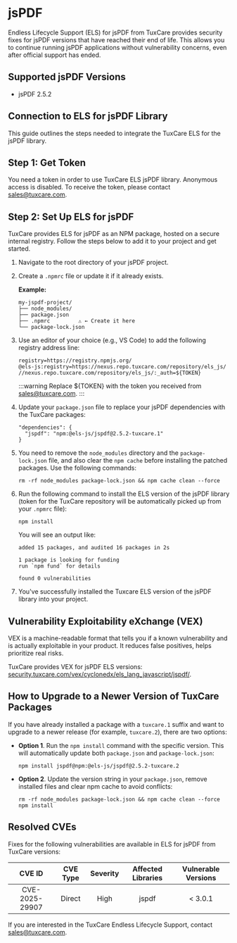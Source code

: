 # jsPDF

Endless Lifecycle Support (ELS) for jsPDF from TuxCare provides security fixes for jsPDF versions that have reached their end of life. This allows you to continue running jsPDF applications without vulnerability concerns, even after official support has ended.

## Supported jsPDF Versions

* jsPDF 2.5.2

## Connection to ELS for jsPDF Library

This guide outlines the steps needed to integrate the TuxCare ELS for the jsPDF library.

## Step 1: Get Token

You need a token in order to use TuxCare ELS jsPDF library. Anonymous access is disabled. To receive the token, please contact [sales@tuxcare.com](mailto:sales@tuxcare.com).

## Step 2: Set Up ELS for jsPDF

TuxCare provides ELS for jsPDF as an NPM package, hosted on a secure internal registry. Follow the steps below to add it to your project and get started.

1. Navigate to the root directory of your jsPDF project.
2. Create a `.npmrc` file or update it if it already exists.

   **Example:**

   ```text
   my-jspdf-project/
   ├── node_modules/
   ├── package.json
   ├── .npmrc         ⚠️ ← Create it here
   └── package-lock.json
   ```

3. Use an editor of your choice (e.g., VS Code) to add the following registry address line:

   <CodeWithCopy>

   ```text
   registry=https://registry.npmjs.org/
   @els-js:registry=https://nexus.repo.tuxcare.com/repository/els_js/
   //nexus.repo.tuxcare.com/repository/els_js/:_auth=${TOKEN}
   ```

   </CodeWithCopy>

   :::warning
   Replace ${TOKEN} with the token you received from [sales@tuxcare.com](mailto:sales@tuxcare.com).
   :::

4. Update your `package.json` file to replace your jsPDF dependencies with the TuxCare packages:

   <CodeWithCopy>

   ```text
   "dependencies": {
     "jspdf": "npm:@els-js/jspdf@2.5.2-tuxcare.1"
   }
   ```

   </CodeWithCopy>

5. You need to remove the `node_modules` directory and the `package-lock.json` file, and also clear the `npm cache` before installing the patched packages. Use the following commands:
   
   <CodeWithCopy>

   ```text
   rm -rf node_modules package-lock.json && npm cache clean --force
   ```

   </CodeWithCopy>

6. Run the following command to install the ELS version of the jsPDF library (token for the TuxCare repository will be automatically picked up from your `.npmrc` file):

   <CodeWithCopy>

   ```text
   npm install
   ```

   </CodeWithCopy>

   You will see an output like:

   ```text
   added 15 packages, and audited 16 packages in 2s

   1 package is looking for funding
   run `npm fund` for details

   found 0 vulnerabilities
   ```

7. You've successfully installed the Tuxcare ELS version of the jsPDF library into your project.

## Vulnerability Exploitability eXchange (VEX) 

VEX is a machine-readable format that tells you if a known vulnerability and is actually exploitable in your product. It reduces false positives, helps prioritize real risks.

TuxCare provides VEX for jsPDF ELS versions: [security.tuxcare.com/vex/cyclonedx/els_lang_javascript/jspdf/](https://security.tuxcare.com/vex/cyclonedx/els_lang_javascript/jspdf/).

## How to Upgrade to a Newer Version of TuxCare Packages

If you have already installed a package with a `tuxcare.1` suffix and want to upgrade to a newer release (for example, `tuxcare.2`), there are two options:

* **Option 1**. Run the `npm install` command with the specific version. This will automatically update both `package.json` and `package-lock.json`:

  <CodeWithCopy>

  ```text
  npm install jspdf@npm:@els-js/jspdf@2.5.2-tuxcare.2
  ```

  </CodeWithCopy>

* **Option 2**. Update the version string in your `package.json`, remove installed files and clear npm cache to avoid conflicts:

  <CodeWithCopy>

  ```text
  rm -rf node_modules package-lock.json && npm cache clean --force
  npm install
  ```

  </CodeWithCopy>

## Resolved CVEs

Fixes for the following vulnerabilities are available in ELS for jsPDF from TuxCare versions:

| CVE ID         | CVE Type | Severity | Affected Libraries | Vulnerable Versions |
| :------------: | :------: |:--------:|:------------------:| :----------------: |
| CVE-2025-29907 | Direct   | High     | jspdf             | < 3.0.1           |

If you are interested in the TuxCare Endless Lifecycle Support, contact [sales@tuxcare.com](mailto:sales@tuxcare.com).
